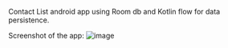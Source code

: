 Contact List android app using Room db and Kotlin flow for data persistence.

Screenshot of the app:
![image](https://github.com/user-attachments/assets/0ac462ea-67b0-4544-a605-c75c3c2745a4)
